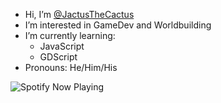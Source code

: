 - Hi, I’m [@JactusTheCactus](https://github.com/JactusTheCactus)
- I’m interested in GameDev and Worldbuilding
- I’m currently learning:
  - JavaScript
  - GDScript
- Pronouns: He/Him/His
<!--
- I’m looking to collaborate on ...
- How to reach me ...
- Fun fact: ...
-->
![Spotify Now Playing](https://spotify-github-profile.vercel.app/api/view?uid=31obmmrliwnrnrd7sqp45hvkeaia&cover_image=true&theme=default&bar_color=53b14f&bar_color_cover=false)
